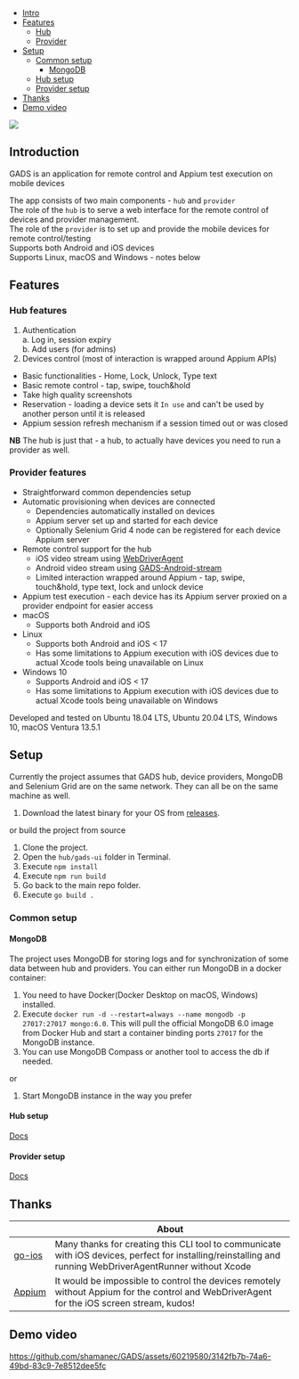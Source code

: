 - [Intro](#introduction)  
- [Features](#features)  
  - [Hub](#hub-features)
  - [Provider](#provider-features)
- [Setup](#setup) 
  - [Common setup](#common-setup)
    - [MongoDB](#mongodb)
  - [Hub setup](./docs/hub.md)
  - [Provider setup](./docs/provider.md)
- [Thanks](#thanks)
- [Demo video](#thanks)

[![](https://dcbadge.vercel.app/api/server/5amWvknKQd)](https://discord.gg/5amWvknKQd)

## Introduction
GADS is an application for remote control and Appium test execution on mobile devices  

The app consists of two main components  - `hub` and `provider`  
The role of the `hub` is to serve a web interface for the remote control of devices and provider management.  
The role of the `provider` is to set up and provide the mobile devices for remote control/testing  
Supports both Android and iOS devices  
Supports Linux, macOS and Windows - notes below

## Features
### Hub features
1. Authentication  
   a. Log in, session expiry  
   b. Add users (for admins)
2. Devices control (most of interaction is wrapped around Appium APIs)
- Basic functionalities - Home, Lock, Unlock, Type text
- Basic remote control - tap, swipe, touch&hold
- Take high quality screenshots
- Reservation - loading a device sets it `In use` and can't be used by another person until it is released
- Appium session refresh mechanism if a session timed out or was closed

**NB** The hub is just that - a hub, to actually have devices you need to run a provider as well.

### Provider features
* Straightforward common dependencies setup
* Automatic provisioning when devices are connected
    * Dependencies automatically installed on devices
    * Appium server set up and started for each device
    * Optionally Selenium Grid 4 node can be registered for each device Appium server
* Remote control support for the hub
    * iOS video stream using [WebDriverAgent](https://github.com/appium/WebDriverAgent)
    * Android video stream using [GADS-Android-stream](https://github.com/shamanec/GADS-Android-stream)
    * Limited interaction wrapped around Appium - tap, swipe, touch&hold, type text, lock and unlock device
* Appium test execution - each device has its Appium server proxied on a provider endpoint for easier access
* macOS
    * Supports both Android and iOS
* Linux
    * Supports both Android and iOS < 17
    * Has some limitations to Appium execution with iOS devices due to actual Xcode tools being unavailable on Linux
* Windows 10
    * Supports Android and iOS < 17
    * Has some limitations to Appium execution with iOS devices due to actual Xcode tools being unavailable on Windows

Developed and tested on Ubuntu 18.04 LTS, Ubuntu 20.04 LTS, Windows 10, macOS Ventura 13.5.1

## Setup
Currently the project assumes that GADS hub, device providers, MongoDB and Selenium Grid are on the same network. They can all be on the same machine as well.  
1. Download the latest binary for your OS from [releases](https://github.com/shamanec/GADS/releases).

or build the project from source
1. Clone the project.
2. Open the `hub/gads-ui` folder in Terminal.
3. Execute `npm install`
4. Execute `npm run build`
5. Go back to the main repo folder.
6. Execute `go build .`

### Common setup
#### MongoDB
The project uses MongoDB for storing logs and for synchronization of some data between hub and providers.
You can either run MongoDB in a docker container:  
1. You need to have Docker(Docker Desktop on macOS, Windows) installed.
2. Execute `docker run -d --restart=always --name mongodb -p 27017:27017 mongo:6.0`. This will pull the official MongoDB 6.0 image from Docker Hub and start a container binding ports `27017` for the MongoDB instance.
3. You can use MongoDB Compass or another tool to access the db if needed.

or  
1. Start MongoDB instance in the way you prefer

#### Hub setup
[Docs](./docs/hub.md)  

#### Provider setup
[Docs](./docs/provider.md)

## Thanks

| | About                                                                                                                                                              |
|---|--------------------------------------------------------------------------------------------------------------------------------------------------------------------| 
|[go-ios](https://github.com/danielpaulus/go-ios)| Many thanks for creating this CLI tool to communicate with iOS devices, perfect for installing/reinstalling and running WebDriverAgentRunner without Xcode |
|[Appium](https://github.com/appium)| It would be impossible to control the devices remotely without Appium for the control and WebDriverAgent for the iOS screen stream, kudos!                         |  

## Demo video  
https://github.com/shamanec/GADS/assets/60219580/3142fb7b-74a6-49bd-83c9-7e8512dee5fc




